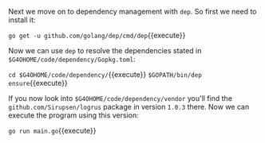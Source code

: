 Next we move on to dependency management with `dep`. So first we need to install it:

`go get -u github.com/golang/dep/cmd/dep`{{execute}}

Now we can use `dep` to resolve the dependencies stated in `$G4OHOME/code/dependency/Gopkg.toml`:

`cd $G4OHOME/code/dependency/`{{execute}}
`$GOPATH/bin/dep ensure`{{execute}}

If you now look into `$G4OHOME/code/dependency/vendor` you'll find the `github.com/Sirupsen/logrus` package in version `1.0.3` there. Now we can execute the program using this version:

`go run main.go`{{execute}}